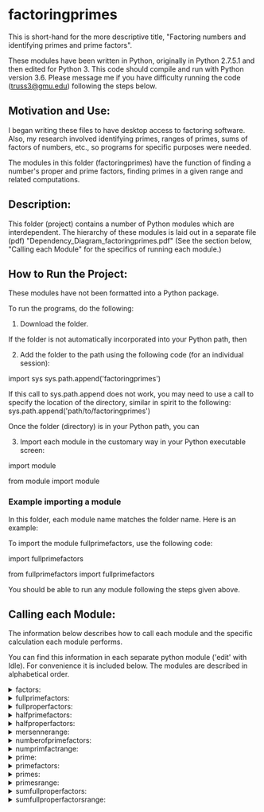 # factoringprimes

This is short-hand for the more descriptive title, "Factoring numbers and identifying primes and prime factors".

These modules have been written in Python, originally in Python 2.7.5.1 and then edited for Python 3. This code should compile and run with Python version 3.6. Please message me if you have difficulty running the code (truss3@gmu.edu) following the steps below.

## Motivation and Use: 

I began writing these files to have desktop access to factoring software.
Also, my research involved identifying primes, ranges of primes, sums of factors of numbers, etc., so programs for specific purposes were needed.

The modules in this folder (factoringprimes) have the function of finding a number's proper and prime factors, finding primes in a given range and related computations.

## Description: 

This folder (project) contains a number of Python modules which are interdependent. The hierarchy of these modules is laid out in a separate file (pdf) "Dependency_Diagram_factoringprimes.pdf"
(See the section below, "Calling each Module" for the specifics of running each module.)

## How to Run the Project:

These modules have not been formatted into a Python package.

To run the programs, do the following:

1. Download the folder. 

If the folder is not automatically incorporated into your Python path, then

2. Add the folder to the path using the following code (for an individual session):

import sys
sys.path.append('factoringprimes')

If this call to sys.path.append does not work, you may need to use a call to specify the location of the directory, similar in spirit to the following:
sys.path.append('path/to/factoringprimes')

Once the folder (directory) is in your Python path, you can 

3. Import each module in the customary way in your Python executable screen:

import module

from module import module

### Example importing a module

In this folder, each module name matches the folder name. Here is an example:

To import the module fullprimefactors, use the following code:

import fullprimefactors

from fullprimefactors import fullprimefactors

You should be able to run any module following the steps given above.

## Calling each Module:

The information below describes how to call each module and the specific calculation each module performs.

You can find this information in each separate python module ('edit' with Idle).
For convenience it is included below.
The modules are described in alphabetical order.

<details>
  <summary>factors:</summary>
  
factors($n$)
  
$n$ is an integer

Purpose: This code generates the factors of a (natural) number n.
</details>
<details>
  <summary>
    fullprimefactors:
  </summary>
  
fullprimefactors(n)
  
n is an integer

Purpose: This module returns the prime factors of a natural number n.
</details>
<details>
  <summary>
    fullproperfactors:
  </summary>
  
fullproperfactors(n) 
  
n is an integer

Purpose: This module creates a complete list of the factors of a number, including the number 'n' as well.
</details>
<details>
  <summary>
    halfprimefactors:
  </summary>
  
halfprimefactors(n)
  
n is an integer

Purpose: This module returns the prime factors of a natural number n less than or equal to $\sqrt{n}$.
</details>
<details>
  <summary>
    halfproperfactors:
  </summary>
  
halfproperfactors(n)
  
n is an integer

Purpose: This module calculates half of the proper factors of a natural number n from 1 (one) up to $\sqrt{n}$.
</details>
<details>
  <summary>
    mersennerange:
  </summary>
  
mersennerange(a,b)
  
a < b are integers

This module provides the Mersenne primes within a bound between the two number $2^{a} - 1$ and $2^{b} - 1$ (inclusive).
</details>
<details>
  <summary>
    numberofprimefactors:
  </summary>
  
numberofprimefactors(n)
  
n is an integer

Purpose: This module gives the number of prime factors of a number n.
</details>
<details>
  <summary>
    numprimfactrange:
  </summary>
  
numprimfactrange (a,b)
  
a < b are integers

Purpose: This module gives the number of prime factors for a list of numbers in a range from a to b.
</details>
<details>
  <summary>
    prime:
  </summary>
  
prime(n)
  
n is an integer

Purpose: This module returns true (1) if n is prime, otherwise false (0).
</details>
<details>
  <summary>
    primefactors:
  </summary>
  
primefactors(n)
  
n is an integer

Purpose: This gives a list of the prime factors of a number. If the number is prime, it returns the number itself.
</details>
<details>
  <summary>
    primes:
  </summary>
  
primes(n)
  
n is an integer
  
Purpose: This module returns the list of primes from 2 up to n.
</details>
<details>
  <summary>
    primesrange:
  </summary>
  
primesrange(a,b)
  
a < b are integers
     
Purpose: This module lists the positive primes in a range from a to b.
</details>
<details>
  <summary>
    sumfullproperfactors:
  </summary>
  
sumfullproperfactors(n)
  
n is an integer

Purpose: This program finds the sum of the factors of a number n, including n.
</details>
<details>
  <summary>
    sumfullproperfactorsrange:
  </summary>
  
sumfullproperfactorsrange(a,b)
  
a < b are integers

Purpose: This module calculates the sum of the factors of every number in a given range a to b.
</details>
